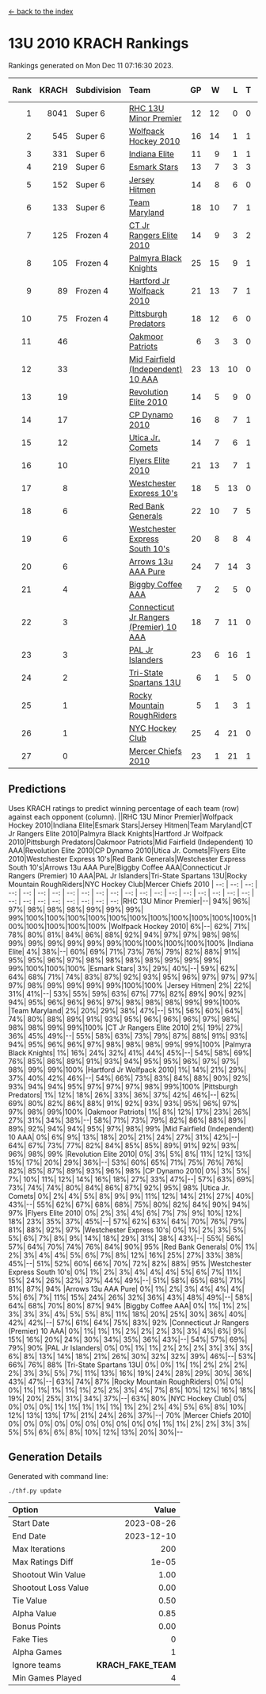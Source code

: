 [<- back to the index](readme.md)
# 13U 2010 KRACH Rankings
Rankings generated on Mon Dec 11 07:16:30 2023.

Rank|KRACH|Subdivision|Team|GP|W|L|T|OTW|OTL|SoS|Exp Wins|Win Diff
---:|---:|:---|:---|---:|---:|---:|---:|---:|---:|---:|---:|---:
1|8041|Super 6|[RHC 13U Minor Premier](https://gamesheetstats.com/seasons/3664/teams/140959/schedule)|12|12|0|0|2|0|107|12.8|-0.0
2|545|Super 6|[Wolfpack Hockey 2010](https://gamesheetstats.com/seasons/3664/teams/140960/schedule)|16|14|1|1|0|1|64|15.4|0.0
3|331|Super 6|[Indiana Elite](https://gamesheetstats.com/seasons/3664/teams/144350/schedule)|11|9|1|1|0|0|64|10.4|0.0
4|219|Super 6|[Esmark Stars](https://gamesheetstats.com/seasons/3664/teams/140972/schedule)|13|7|3|3|0|1|1231|9.4|0.0
5|152|Super 6|[Jersey Hitmen](https://gamesheetstats.com/seasons/3664/teams/140961/schedule)|14|8|6|0|3|1|679|8.9|0.0
6|133|Super 6|[Team Maryland](https://gamesheetstats.com/seasons/3664/teams/140976/schedule)|18|10|7|1|1|0|955|11.4|0.0
7|125|Frozen 4|[CT Jr Rangers Elite 2010](https://gamesheetstats.com/seasons/3664/teams/140955/schedule)|14|9|3|2|1|0|585|10.9|0.0
8|105|Frozen 4|[Palmyra Black Knights](https://gamesheetstats.com/seasons/3664/teams/140973/schedule)|25|15|9|1|0|0|711|16.4|0.0
9|89|Frozen 4|[Hartford Jr Wolfpack 2010](https://gamesheetstats.com/seasons/3664/teams/140957/schedule)|21|13|7|1|0|2|812|14.4|0.0
10|75|Frozen 4|[Pittsburgh Predators](https://gamesheetstats.com/seasons/3664/teams/140974/schedule)|18|12|6|0|0|0|79|12.9|0.0
11|46||[Oakmoor Patriots](https://gamesheetstats.com/seasons/3664/teams/162748/schedule)|6|3|3|0|0|0|117|3.9|0.0
12|33||[Mid Fairfield (Independent) 10 AAA](https://gamesheetstats.com/seasons/3664/teams/140956/schedule)|23|13|10|0|3|2|92|13.9|0.0
13|19||[Revolution Elite 2010](https://gamesheetstats.com/seasons/3664/teams/140975/schedule)|14|5|9|0|0|0|93|5.9|0.0
14|17||[CP Dynamo 2010](https://gamesheetstats.com/seasons/3664/teams/140968/schedule)|16|8|7|1|1|2|71|9.4|0.0
15|12||[Utica Jr. Comets](https://gamesheetstats.com/seasons/3664/teams/140970/schedule)|14|7|6|1|2|0|33|8.4|0.0
16|10||[Flyers Elite 2010](https://gamesheetstats.com/seasons/3664/teams/140963/schedule)|21|13|7|1|0|0|19|14.4|0.0
17|8||[Westchester Express 10's](https://gamesheetstats.com/seasons/3664/teams/140967/schedule)|18|5|13|0|0|1|913|5.9|0.0
18|6||[Red Bank Generals](https://gamesheetstats.com/seasons/3664/teams/140962/schedule)|22|10|7|5|0|1|7|13.4|0.0
19|6||[Westchester Express South 10's](https://gamesheetstats.com/seasons/3664/teams/140971/schedule)|20|8|8|4|0|1|25|10.9|0.0
20|6||[Arrows 13u AAA Pure](https://gamesheetstats.com/seasons/3664/teams/140965/schedule)|24|7|14|3|0|1|76|9.4|0.0
21|4||[Biggby Coffee AAA](https://gamesheetstats.com/seasons/3664/teams/144347/schedule)|7|2|5|0|0|1|99|2.9|0.0
22|3||[Connecticut Jr Rangers (Premier) 10 AAA](https://gamesheetstats.com/seasons/3664/teams/140958/schedule)|18|7|11|0|1|0|15|7.9|0.0
23|3||[PAL Jr Islanders](https://gamesheetstats.com/seasons/3664/teams/140969/schedule)|23|6|16|1|0|0|43|7.4|0.0
24|2||[Tri-State Spartans 13U](https://gamesheetstats.com/seasons/3664/teams/144349/schedule)|6|1|5|0|1|0|67|1.9|0.0
25|1||[Rocky Mountain RoughRiders](https://gamesheetstats.com/seasons/3664/teams/144348/schedule)|5|1|3|1|0|0|39|2.4|0.0
26|1||[NYC Hockey Club](https://gamesheetstats.com/seasons/3664/teams/140966/schedule)|25|4|21|0|0|1|43|4.9|0.0
27|0||[Mercer Chiefs 2010](https://gamesheetstats.com/seasons/3664/teams/140964/schedule)|23|1|21|1|0|0|15|2.4|0.0

## Predictions
Uses KRACH ratings to predict winning percentage of each team (row) against each opponent (column).
||RHC 13U Minor Premier|Wolfpack Hockey 2010|Indiana Elite|Esmark Stars|Jersey Hitmen|Team Maryland|CT Jr Rangers Elite 2010|Palmyra Black Knights|Hartford Jr Wolfpack 2010|Pittsburgh Predators|Oakmoor Patriots|Mid Fairfield (Independent) 10 AAA|Revolution Elite 2010|CP Dynamo 2010|Utica Jr. Comets|Flyers Elite 2010|Westchester Express 10's|Red Bank Generals|Westchester Express South 10's|Arrows 13u AAA Pure|Biggby Coffee AAA|Connecticut Jr Rangers (Premier) 10 AAA|PAL Jr Islanders|Tri-State Spartans 13U|Rocky Mountain RoughRiders|NYC Hockey Club|Mercer Chiefs 2010
| --: | --: | --: | --: | --: | --: | --: | --: | --: | --: | --: | --: | --: | --: | --: | --: | --: | --: | --: | --: | --: | --: | --: | --: | --: | --: | --: | --: 
|RHC 13U Minor Premier|--| 94%| 96%| 97%| 98%| 98%| 98%| 99%| 99%| 99%| 99%|100%|100%|100%|100%|100%|100%|100%|100%|100%|100%|100%|100%|100%|100%|100%|100%
|Wolfpack Hockey 2010|  6%|--| 62%| 71%| 78%| 80%| 81%| 84%| 86%| 88%| 92%| 94%| 97%| 97%| 98%| 98%| 99%| 99%| 99%| 99%| 99%| 99%|100%|100%|100%|100%|100%
|Indiana Elite|  4%| 38%|--| 60%| 69%| 71%| 73%| 76%| 79%| 82%| 88%| 91%| 95%| 95%| 96%| 97%| 98%| 98%| 98%| 98%| 99%| 99%| 99%| 99%|100%|100%|100%
|Esmark Stars|  3%| 29%| 40%|--| 59%| 62%| 64%| 68%| 71%| 74%| 83%| 87%| 92%| 93%| 95%| 96%| 97%| 97%| 97%| 97%| 98%| 99%| 99%| 99%| 99%|100%|100%
|Jersey Hitmen|  2%| 22%| 31%| 41%|--| 53%| 55%| 59%| 63%| 67%| 77%| 82%| 89%| 90%| 92%| 94%| 95%| 96%| 96%| 96%| 97%| 98%| 98%| 98%| 99%| 99%|100%
|Team Maryland|  2%| 20%| 29%| 38%| 47%|--| 51%| 56%| 60%| 64%| 74%| 80%| 88%| 89%| 91%| 93%| 95%| 96%| 96%| 96%| 97%| 98%| 98%| 98%| 99%| 99%|100%
|CT Jr Rangers Elite 2010|  2%| 19%| 27%| 36%| 45%| 49%|--| 55%| 58%| 63%| 73%| 79%| 87%| 88%| 91%| 93%| 94%| 95%| 96%| 96%| 97%| 98%| 98%| 98%| 99%| 99%|100%
|Palmyra Black Knights|  1%| 16%| 24%| 32%| 41%| 44%| 45%|--| 54%| 58%| 69%| 76%| 85%| 86%| 89%| 91%| 93%| 94%| 95%| 95%| 96%| 97%| 97%| 98%| 99%| 99%|100%
|Hartford Jr Wolfpack 2010|  1%| 14%| 21%| 29%| 37%| 40%| 42%| 46%|--| 54%| 66%| 73%| 83%| 84%| 88%| 90%| 92%| 93%| 94%| 94%| 95%| 97%| 97%| 97%| 98%| 99%|100%
|Pittsburgh Predators|  1%| 12%| 18%| 26%| 33%| 36%| 37%| 42%| 46%|--| 62%| 69%| 80%| 82%| 86%| 88%| 91%| 92%| 93%| 93%| 95%| 96%| 97%| 97%| 98%| 99%|100%
|Oakmoor Patriots|  1%|  8%| 12%| 17%| 23%| 26%| 27%| 31%| 34%| 38%|--| 58%| 71%| 73%| 79%| 82%| 86%| 88%| 89%| 89%| 92%| 94%| 94%| 95%| 97%| 98%| 99%
|Mid Fairfield (Independent) 10 AAA|  0%|  6%|  9%| 13%| 18%| 20%| 21%| 24%| 27%| 31%| 42%|--| 64%| 67%| 73%| 77%| 82%| 84%| 85%| 85%| 89%| 91%| 92%| 93%| 96%| 98%| 99%
|Revolution Elite 2010|  0%|  3%|  5%|  8%| 11%| 12%| 13%| 15%| 17%| 20%| 29%| 36%|--| 53%| 60%| 65%| 71%| 75%| 76%| 76%| 82%| 85%| 87%| 89%| 93%| 96%| 98%
|CP Dynamo 2010|  0%|  3%|  5%|  7%| 10%| 11%| 12%| 14%| 16%| 18%| 27%| 33%| 47%|--| 57%| 63%| 69%| 73%| 74%| 74%| 80%| 84%| 86%| 87%| 92%| 95%| 98%
|Utica Jr. Comets|  0%|  2%|  4%|  5%|  8%|  9%|  9%| 11%| 12%| 14%| 21%| 27%| 40%| 43%|--| 55%| 62%| 67%| 68%| 68%| 75%| 80%| 82%| 84%| 90%| 94%| 97%
|Flyers Elite 2010|  0%|  2%|  3%|  4%|  6%|  7%|  7%|  9%| 10%| 12%| 18%| 23%| 35%| 37%| 45%|--| 57%| 62%| 63%| 64%| 70%| 76%| 79%| 81%| 88%| 92%| 97%
|Westchester Express 10's|  0%|  1%|  2%|  3%|  5%|  5%|  6%|  7%|  8%|  9%| 14%| 18%| 29%| 31%| 38%| 43%|--| 55%| 56%| 57%| 64%| 70%| 74%| 76%| 84%| 90%| 95%
|Red Bank Generals|  0%|  1%|  2%|  3%|  4%|  4%|  5%|  6%|  7%|  8%| 12%| 16%| 25%| 27%| 33%| 38%| 45%|--| 51%| 52%| 60%| 66%| 70%| 72%| 82%| 88%| 95%
|Westchester Express South 10's|  0%|  1%|  2%|  3%|  4%|  4%|  4%|  5%|  6%|  7%| 11%| 15%| 24%| 26%| 32%| 37%| 44%| 49%|--| 51%| 58%| 65%| 68%| 71%| 81%| 87%| 94%
|Arrows 13u AAA Pure|  0%|  1%|  2%|  3%|  4%|  4%|  4%|  5%|  6%|  7%| 11%| 15%| 24%| 26%| 32%| 36%| 43%| 48%| 49%|--| 58%| 64%| 68%| 70%| 80%| 87%| 94%
|Biggby Coffee AAA|  0%|  1%|  1%|  2%|  3%|  3%|  3%|  4%|  5%|  5%|  8%| 11%| 18%| 20%| 25%| 30%| 36%| 40%| 42%| 42%|--| 57%| 61%| 64%| 75%| 83%| 92%
|Connecticut Jr Rangers (Premier) 10 AAA|  0%|  1%|  1%|  1%|  2%|  2%|  2%|  3%|  3%|  4%|  6%|  9%| 15%| 16%| 20%| 24%| 30%| 34%| 35%| 36%| 43%|--| 54%| 57%| 69%| 79%| 90%
|PAL Jr Islanders|  0%|  0%|  1%|  1%|  2%|  2%|  2%|  3%|  3%|  3%|  6%|  8%| 13%| 14%| 18%| 21%| 26%| 30%| 32%| 32%| 39%| 46%|--| 53%| 66%| 76%| 88%
|Tri-State Spartans 13U|  0%|  0%|  1%|  1%|  2%|  2%|  2%|  2%|  3%|  3%|  5%|  7%| 11%| 13%| 16%| 19%| 24%| 28%| 29%| 30%| 36%| 43%| 47%|--| 63%| 74%| 87%
|Rocky Mountain RoughRiders|  0%|  0%|  0%|  1%|  1%|  1%|  1%|  1%|  2%|  2%|  3%|  4%|  7%|  8%| 10%| 12%| 16%| 18%| 19%| 20%| 25%| 31%| 34%| 37%|--| 63%| 80%
|NYC Hockey Club|  0%|  0%|  0%|  0%|  1%|  1%|  1%|  1%|  1%|  1%|  2%|  2%|  4%|  5%|  6%|  8%| 10%| 12%| 13%| 13%| 17%| 21%| 24%| 26%| 37%|--| 70%
|Mercer Chiefs 2010|  0%|  0%|  0%|  0%|  0%|  0%|  0%|  0%|  0%|  0%|  1%|  1%|  2%|  2%|  3%|  3%|  5%|  5%|  6%|  6%|  8%| 10%| 12%| 13%| 20%| 30%|--

## Generation Details

Generated with command line:
```
./thf.py update
```

| Option | Value |
| :----- | ----: |
| Start Date | 2023-08-26 |
| End Date | 2023-12-10 |
| Max Iterations | 200 |
| Max Ratings Diff | 1e-05 |
| Shootout Win Value | 1.00 |
| Shootout Loss Value | 0.00 |
| Tie Value | 0.50 |
| Alpha Value | 0.85 |
| Bonus Points | 0.00 |
| Fake Ties | 0 |
| Alpha Games | 1 |
| Ignore teams | __KRACH_FAKE_TEAM__ |
| Min Games Played | 4 |

